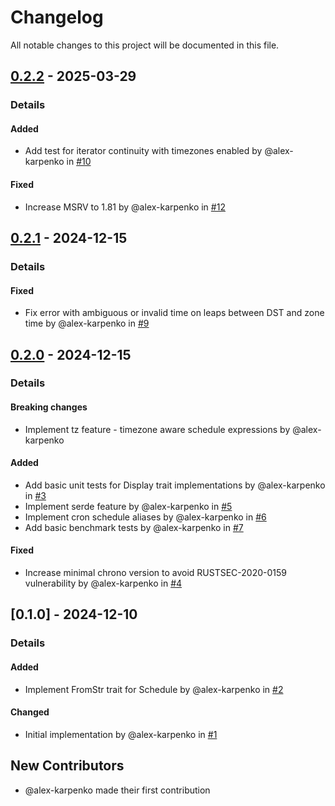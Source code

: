 # Changelog

All notable changes to this project will be documented in this file.

## [0.2.2] - 2025-03-29
### Details
#### Added
- Add test for iterator continuity with timezones enabled by @alex-karpenko in [#10](https://github.com/alex-karpenko/cron-lite/pull/10)

#### Fixed
- Increase MSRV to 1.81 by @alex-karpenko in [#12](https://github.com/alex-karpenko/cron-lite/pull/12)

## [0.2.1] - 2024-12-15
### Details
#### Fixed
- Fix error with ambiguous or invalid time on leaps between DST and zone time by @alex-karpenko in [#9](https://github.com/alex-karpenko/cron-lite/pull/9)

## [0.2.0] - 2024-12-15
### Details
#### Breaking changes
- Implement tz feature - timezone aware schedule expressions by @alex-karpenko

#### Added
- Add basic unit tests for Display trait implementations by @alex-karpenko in [#3](https://github.com/alex-karpenko/cron-lite/pull/3)
- Implement serde feature by @alex-karpenko in [#5](https://github.com/alex-karpenko/cron-lite/pull/5)
- Implement cron schedule aliases by @alex-karpenko in [#6](https://github.com/alex-karpenko/cron-lite/pull/6)
- Add basic benchmark tests by @alex-karpenko in [#7](https://github.com/alex-karpenko/cron-lite/pull/7)

#### Fixed
- Increase minimal chrono version to avoid RUSTSEC-2020-0159 vulnerability by @alex-karpenko in [#4](https://github.com/alex-karpenko/cron-lite/pull/4)

## [0.1.0] - 2024-12-10
### Details
#### Added
- Implement FromStr trait for Schedule by @alex-karpenko in [#2](https://github.com/alex-karpenko/cron-lite/pull/2)

#### Changed
- Initial implementation by @alex-karpenko in [#1](https://github.com/alex-karpenko/cron-lite/pull/1)

## New Contributors
* @alex-karpenko made their first contribution

[0.2.2]: https://github.com/alex-karpenko/cron-lite/compare/v0.2.1..v0.2.2
[0.2.1]: https://github.com/alex-karpenko/cron-lite/compare/v0.2.0..v0.2.1
[0.2.0]: https://github.com/alex-karpenko/cron-lite/compare/v0.1.0..v0.2.0

<!-- generated by git-cliff -->
